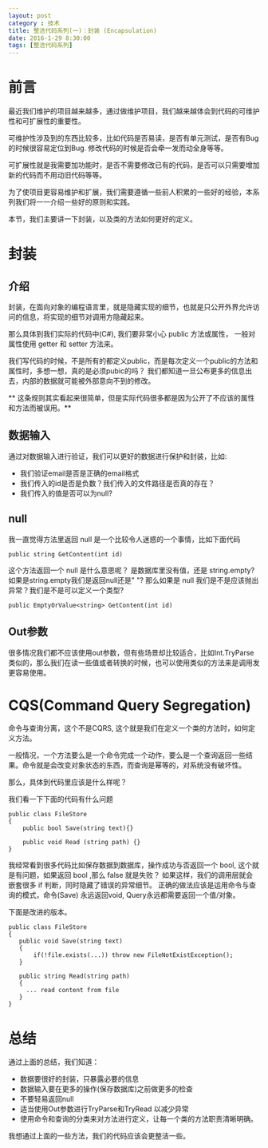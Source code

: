 ```yaml
---
layout: post
category : 技术
title: 整洁代码系列(一)：封装 (Encapsulation)
date: 2016-1-29 8:30:00
tags: [整洁代码系列]
---
```



# 前言

最近我们维护的项目越来越多，通过做维护项目，我们越来越体会到代码的可维护性和可扩展性的重要性。

可维护性涉及到的东西比较多，比如代码是否易读，是否有单元测试，是否有Bug的时候很容易定位到Bug. 修改代码的时候是否会牵一发而动全身等等。

可扩展性就是我需要加功能时，是否不需要修改已有的代码，是否可以只需要增加新的代码而不用动旧代码等等。

为了使项目更容易维护和扩展，我们需要遵循一些前人积累的一些好的经验，本系列我们将一一介绍一些好的原则和实践。

本节，我们主要讲一下封装，以及类的方法如何更好的定义。

# 封装

## 介绍

封装，在面向对象的编程语言里，就是隐藏实现的细节，也就是只公开外界允许访问的信息，将实现的细节对调用方隐藏起来。

那么具体到我们实际的代码中(C#), 我们要非常小心 public 方法或属性， 一般对属性使用 getter 和 setter 方法来。

我们写代码的时候，不是所有的都定义public，而是每次定义一个public的方法和属性时，多想一想，真的是必须pubic的吗？ 我们都知道一旦公布更多的信息出去，内部的数据就可能被外部意向不到的修改。

** 这条规则其实看起来很简单，但是实际代码很多都是因为公开了不应该的属性和方法而被误用。**

## 数据输入

通过对数据输入进行验证，我们可以更好的数据进行保护和封装，比如:

* 我们验证email是否是正确的email格式
* 我们传入的id是否是负数？我们传入的文件路径是否真的存在？
* 我们传入的值是否可以为null?

## null

我一直觉得方法里返回 null 是一个比较令人迷惑的一个事情，比如下面代码

    public string GetContent(int id)
    
这个方法返回一个 null 是什么意思呢？ 是数据库里没有值，还是 string.empty? 如果是string.empty我们是返回null还是" "? 那么如果是 null 我们是不是应该抛出异常？我们是不是可以定义一个类型?


    public EmptyOrValue<string> GetContent(int id)
    
## Out参数

很多情况我们都不应该使用out参数，但有些场景却比较适合，比如Int.TryParse类似的，那么我们在读一些值或者转换的时候，也可以使用类似的方法来是调用发更容易使用。    
 
# CQS(Command Query Segregation)

命令与查询分离，这个不是CQRS, 这个就是我们在定义一个类的方法时，如何定义方法。

一般情况，一个方法要么是一个命令完成一个动作，要么是一个查询返回一些结果。命令就是会改变对象状态的东西，而查询是幂等的，对系统没有破坏性。

那么，具体到代码里应该是什么样呢？

我们看一下下面的代码有什么问题

    public class FileStore
    {
        public bool Save(string text){}
        
        public void Read (string path) {}    
    }    
    
我经常看到很多代码比如保存数据到数据库，操作成功与否返回一个 bool, 这个就是有问题，如果返回 bool ,那么 false 就是失败？ 如果这样，我们的调用层就会嵌套很多 if 判断，同时隐藏了错误的异常细节。 正确的做法应该是运用命令与查询的模式，命令(Save) 永远返回void, Query永远都需要返回一个值/对象。

下面是改进的版本。

    public class FileStore
    {
       public void Save(string text)
       {
           if(!file.exists(...)) throw new FileNotExistException();
       }   
       
       public string Read(string path)
       {
         ... read content from file    
       }        
    }    

# 总结

通过上面的总结，我们知道：

* 数据要很好的封装，只暴露必要的信息
* 数据输入要在更多的操作(保存数据库)之前做更多的检查
* 不要轻易返回null
* 适当使用Out参数进行TryParse和TryRead 以减少异常
* 使用命令和查询的分类来对方法进行定义，让每一个类的方法职责清晰明确。

我想通过上面的一些方法，我们的代码应该会更整洁一些。

